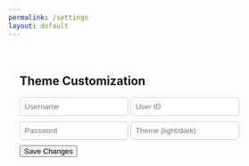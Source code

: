 ```yaml
---
permalink: /settings
layout: default
---
```


<html lang="en">
<head>
    <meta charset="UTF-8">
    <meta name="viewport" content="width=device-width, initial-scale=1.0">
    <title>User Settings</title>
    <style>
        .form-container {
            padding: 20px;
            border-radius: 5px;
            transition: background-color 0.3s ease;
        }
        .input {
            margin-bottom: 10px;
            padding: 8px;
            border: 1px solid #ccc;
            border-radius: 5px;
            transition: background-color 0.3s ease, color 0.3s ease;
        }
    </style>
</head>
<body>
    <div class="form-container">
        <h2>Theme Customization</h2>
        <form id="settings-form">
            <input type="text" id="username" class="input" placeholder="Username">
            <input type="text" id="uid" class="input" placeholder="User ID">
            <input type="password" id="password" class="input" placeholder="Password">
            <input type="text" id="theme" class="input" placeholder="Theme (light/dark)">
            <p id="error-message" style="display: none; color: red;"></p>
            <button type="button" onclick="saveSettings()">Save Changes</button>
        </form>
    </div>
    <script>
        // Function to save settings
        function saveSettings() {
            const username = document.getElementById("username").value;
            const password = document.getElementById("password").value;
            const theme = document.getElementById("theme").value;
            const uid = document.getElementById("uid").value; // Retrieve uid from input field
            // Save theme setting to localStorage
            localStorage.setItem('theme', theme);
            const data = {
                uid: uid,
                name: username,
                password: password,
                theme: theme
            };
            console.log('Data to be sent:', data); // Add this line to log the data to be sent
            fetch('http://127.0.0.1:8008/api/theme/save_settings', {
                method: 'PUT',
                headers: {
                    'Content-Type': 'application/json'
                },
                body: JSON.stringify({ settings: data })
            })
            .then(response => {
                if (!response.ok) {
                    throw new Error('User or theme does not exist.');
                }
                return response.json();
            })
            .then(data => {
                alert('Settings saved successfully');
                console.log(data);
                applyTheme(theme); // Apply theme immediately after saving
            })
            .catch(error => {
                document.getElementById("error-message").innerText = error.message;
                document.getElementById("error-message").style.display = "block";
                console.error('Error:', error);
            });
        }
        // Function to apply theme
        function applyTheme(theme) {
            const formContainer = document.querySelector('.form-container');
            const inputs = document.querySelectorAll('.input');
            if (theme === 'light') {
                document.documentElement.style.setProperty('--primary-color', '#fff');
                document.documentElement.style.setProperty('--secondary-color', '#333');
                formContainer.style.backgroundColor = '#fff'; // Set background color to light
                inputs.forEach(input => {
                    input.style.backgroundColor = '#fff';
                    input.style.color = '#333';
                });
            } else if (theme === 'dark') {
                document.documentElement.style.setProperty('--primary-color', '#333');
                document.documentElement.style.setProperty('--secondary-color', '#fff');
                formContainer.style.backgroundColor = '#333'; // Set background color to dark
                inputs.forEach(input => {
                    input.style.backgroundColor = '#333';
                    input.style.color = '#fff';
                });
            }
        }
        // Retrieve theme setting from localStorage and apply it
        const savedTheme = localStorage.getItem('theme');
        if (savedTheme) {
            document.getElementById("theme").value = savedTheme;
            applyTheme(savedTheme);
        }
    </script>
</body>
</html>
